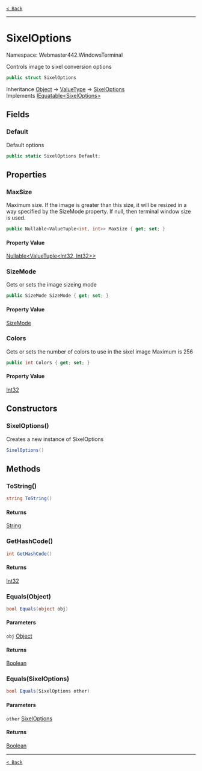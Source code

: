 [`< Back`](./)

---

# SixelOptions

Namespace: Webmaster442.WindowsTerminal

Controls image to sixel conversion options

```csharp
public struct SixelOptions
```

Inheritance [Object](https://docs.microsoft.com/en-us/dotnet/api/system.object) → [ValueType](https://docs.microsoft.com/en-us/dotnet/api/system.valuetype) → [SixelOptions](./webmaster442.windowsterminal.sixeloptions.md)<br>
Implements [IEquatable&lt;SixelOptions&gt;](https://docs.microsoft.com/en-us/dotnet/api/system.iequatable-1)

## Fields

### **Default**

Default options

```csharp
public static SixelOptions Default;
```

## Properties

### **MaxSize**

Maximum size. If the image is greater than this size, it will be resized
 in a way specified by the SizeMode property. If null, then terminal window size is used.

```csharp
public Nullable<ValueTuple<int, int>> MaxSize { get; set; }
```

#### Property Value

[Nullable&lt;ValueTuple&lt;Int32, Int32&gt;&gt;](https://docs.microsoft.com/en-us/dotnet/api/system.nullable-1)<br>

### **SizeMode**

Gets or sets the image sizeing mode

```csharp
public SizeMode SizeMode { get; set; }
```

#### Property Value

[SizeMode](./webmaster442.windowsterminal.sizemode.md)<br>

### **Colors**

Gets or sets the number of colors to use in the sixel image
 Maximum is 256

```csharp
public int Colors { get; set; }
```

#### Property Value

[Int32](https://docs.microsoft.com/en-us/dotnet/api/system.int32)<br>

## Constructors

### **SixelOptions()**

Creates a new instance of SixelOptions

```csharp
SixelOptions()
```

## Methods

### **ToString()**

```csharp
string ToString()
```

#### Returns

[String](https://docs.microsoft.com/en-us/dotnet/api/system.string)<br>

### **GetHashCode()**

```csharp
int GetHashCode()
```

#### Returns

[Int32](https://docs.microsoft.com/en-us/dotnet/api/system.int32)<br>

### **Equals(Object)**

```csharp
bool Equals(object obj)
```

#### Parameters

`obj` [Object](https://docs.microsoft.com/en-us/dotnet/api/system.object)<br>

#### Returns

[Boolean](https://docs.microsoft.com/en-us/dotnet/api/system.boolean)<br>

### **Equals(SixelOptions)**

```csharp
bool Equals(SixelOptions other)
```

#### Parameters

`other` [SixelOptions](./webmaster442.windowsterminal.sixeloptions.md)<br>

#### Returns

[Boolean](https://docs.microsoft.com/en-us/dotnet/api/system.boolean)<br>

---

[`< Back`](./)
